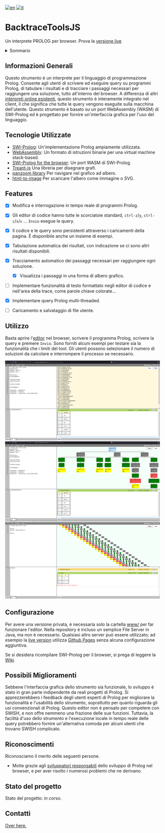 [![en](https://img.shields.io/badge/lang-en-red.svg)](./README.md)
[![it](https://img.shields.io/badge/lang-it%20🇮🇹-6c9e6c.svg)](./README.it.md)



# BacktraceToolsJS

Un interprete PROLOG per browser. Prova la [versione live](https://dogemcdogeface.github.io/BacktraceToolsJS/www/editor/)


<!-- TABLE OF CONTENTS -->
<details>
  <summary>Sommario</summary>
<ol>
    <li><a href="#informazioni-generali">Informazioni Generali</a></li>
    <li><a href="#tecnologie-utilizzate">Tecnologie Usate</a></li>
    <li><a href="#features">Funzionalità</a></li>
    <li><a href="#utilizzo">Utilizzo</a></li>
    <li><a href="#configurazione">Configurazione</a></li>
    <li><a href="#possibili-miglioramenti">Possibili Miglioramenti</a></li>
    <li><a href="#stato-del-progetto">Stato del Progetto</a></li>
    <li><a href="#riconoscimenti">Riconoscimenti</a></li>
    <li><a href="#contatti">Contatti</a></li>
</ol>
</details>


## Informazioni Generali
Questo strumento è un interprete per il linguaggio di programmazione Prolog. Consente agli utenti di scrivere ed eseguire query su programmi Prolog, di tabulare i risultati e di tracciare i passaggi necessari per raggiungere una soluzione, tutto all'interno del browser. A differenza di altri [interpreti online esistenti](https://swish.swi-prolog.org/), questo strumento è interamente integrato nel client, il che significa che tutte le query vengono eseguite sulla macchina dell'utente.
Questo strumento è basato su un port WebAssembly (WASM) di SWI-Prolog ed è progettato per fornire un'interfaccia grafica per l'uso del linguaggio.

## Tecnologie Utilizzate
- [SWI-Prolog](https://www.swi-prolog.org/): Un'implementazione Prolog ampiamente utilizzata.
- [WebAssembly](https://webassembly.org/): Un formato di istruzioni binarie per una virtual machine stack-based.
- [SWI-Prolog for the browser](https://swi-prolog.discourse.group/t/swi-prolog-in-the-browser-using-wasm/5650): Un port WASM di SWI-Prolog.
- [Treant-js](https://fperucic.github.io/treant-js/) Una libreria per disegnare grafi.
- [panzoom library](https://github.com/timmywil/panzoom) Per navigare nel grafico ad albero.
- [html-to-image](https://github.com/bubkoo/html-to-image) Per scaricare l'albero come immagine o SVG.


## Features
- [x] Modifica e interrogazione in tempo reale di programmi Prolog.
- [X] Gli editor di codice hanno tutte le scorciatoie standard, `ctrl-z`/`y`, `ctrl-c`/`x`/`v` ... `Invio` esegue le query.
- [x] Il codice e le query sono persistenti attraverso i caricamenti della pagina. È disponibile anche un insieme di esempi.
- [x] Tabulazione automatica dei risultati, con indicazione se ci sono altri risultati disponibili.
- [X] Tracciamento automatico dei passaggi necessari per raggiungere ogni soluzione.
  - [X] Visualizza i passaggi in una forma di albero grafico.
- [ ] Implementare funzionalità di testo formattato negli editor di codice e nell'area della trace, come parole chiave colorate...
- [x] Implementare query Prolog multi-threaded.
- [ ] Caricamento e salvataggio di file utente.


## Utilizzo
Basta aprire l'[editor](https://dogemcdogeface.github.io/BacktraceToolsJS/www/editor/) nel browser, scrivere il programma Prolog, scrivere la query e premere `Invio`. Sono forniti alcuni esempi per testare sia la funzionalità che i limiti del tool. Gli utenti possono selezionare il numero di soluzioni da calcolare e interrompere il processo se necessario.

![alt text](./Screenshots/Example1.png)
![alt text](./Screenshots/Example2.png)
![alt text](./Screenshots/ExampleTimeout.png)

## Configurazione
Per avere una versione privata, è necessaria solo la cartella [www/](https://github.com/dogeMcdogeface/BacktraceToolsJS/tree/master/www) per far funzionare l'editor. Nella repository è incluso un semplice File Server in Java, ma non è necessario. Qualsiasi altro server può essere utilizzato; ad esempio la [live version](https://dogemcdogeface.github.io/BacktraceToolsJS/www/editor/) utilizza [Github Pages](https://pages.github.com/) senza alcuna configurazione aggiuntiva.

Se si desidera ricompilare SWI-Prolog per il browser, si prega di leggere la [Wiki](https://swi-prolog.discourse.group/t/swi-prolog-in-the-browser-using-wasm/5650).



## Possibili Miglioramenti
Sebbene l'interfaccia grafica dello strumento sia funzionale, lo sviluppo è stato in gran parte indipendente da reali progetti di Prolog. Si apprezzerebbero i feedback degli utenti esperti di Prolog per migliorare la funzionalità e l'usabilità dello strumento, soprattutto per quanto riguarda gli usi convenzionali di Prolog. Questo editor non è pensato per competere con SWISH, e non offre nemmeno una frazione delle sue funzioni. Tuttavia, la facilità d'uso dello strumento e l'esecuzione locale in tempo reale delle query potrebbero fornire un'alternativa comoda per alcuni utenti che trovano SWISH complicato.


## Riconoscimenti

Riconosciamo il merito delle seguenti persone.
- Molte grazie agli [sviluppatori responsabili](https://swi-prolog.discourse.group/t/wiki-discussion-swi-prolog-in-the-browser-using-wasm/5651) dello sviluppo di Prolog nel browser, e per aver risolto i numerosi problemi che ne derivano.



## Stato del progetto
Stato del progetto: _in corso_.



## Contatti
[Over here.](https://github.com/dogeMcdogeface)


<!-- Optional -->
<!-- ## License -->
<!-- This project is open source and available under the [... License](). -->

<!-- You don't have to include all sections - just the one's relevant to your project -->
